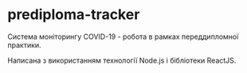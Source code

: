 # prediploma-tracker
Система моніторингу COVID-19 - робота в рамках переддипломної практики.

Написана з використанням технології Node.js і бібліотеки ReactJS.
